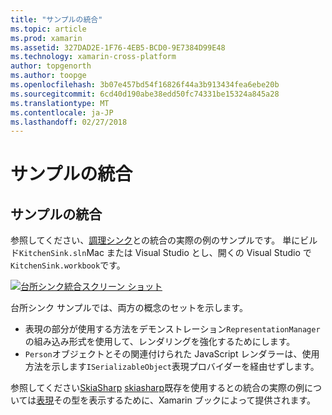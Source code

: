```yaml
---
title: "サンプルの統合"
ms.topic: article
ms.prod: xamarin
ms.assetid: 327DAD2E-1F76-4EB5-BCD0-9E7384D99E48
ms.technology: xamarin-cross-platform
author: topgenorth
ms.author: toopge
ms.openlocfilehash: 3b07e457bd54f16826f44a3b913434fea6ebe20b
ms.sourcegitcommit: 6cd40d190abe38edd50fc74331be15324a845a28
ms.translationtype: MT
ms.contentlocale: ja-JP
ms.lasthandoff: 02/27/2018
---
```

# <a name="sample-integrations"></a>サンプルの統合

## <a name="sample-integrations"></a>サンプルの統合

参照してください、[調理シンク][ KitchenSink]との統合の実際の例のサンプルです。 単にビルド`KitchenSink.sln`Mac または Visual Studio とし、開くの Visual Studio で`KitchenSink.workbook`です。

[![台所シンク統合スクリーン ショット](samples-images/kitchensinkintegrationscreenshot.png)](samples-images/kitchensinkintegrationscreenshot.png)

台所シンク サンプルでは、両方の概念のセットを示します。

* 表現の部分が使用する方法をデモンストレーション`RepresentationManager`の組み込み形式を使用して、レンダリングを強化するためにします。
* `Person`オブジェクトとその関連付けられた JavaScript レンダラーは、使用方法を示します`ISerializableObject`表現プロバイダーを経由せずします。

参照してください[SkiaSharp] [ skiasharp]既存を使用するとの統合の実際の例については[表現](~/tools/workbooks/sdk/representations.md)その型を表示するために、Xamarin ブックによって提供されます。

[KitchenSink]: https://github.com/xamarin/Workbooks/tree/master/SDK/Samples/KitchenSink
[skiasharp]: https://github.com/mono/SkiaSharp/tree/master/source/SkiaSharp.Workbooks